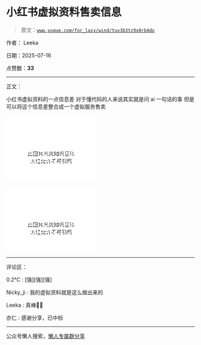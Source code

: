 # 小红书虚拟资料售卖信息

> 原文：[`www.yuque.com/for_lazy/wind/tuv3b3tz9x8rb4do`](https://www.yuque.com/for_lazy/wind/tuv3b3tz9x8rb4do)

作者： Leeka

日期：2025-07-16

点赞数：**33**

* * *

正文：

小红书虚拟资料的一点信息差 对于懂代码的人来说其实就是问 ai 一句话的事 但是可以将这个信息差整合成一个虚拟服务售卖

![](img/2d3bb400d590ea60654302c726a73270.png "None")

![](img/a94744fabea0a4d46e9d8867b18acb2f.png "None")

* * *

评论区：

0.2℃ : [强][强][强]

Nicky_ji : 我的虚拟资料就是这么做出来的

Leeka : 真棒👏🏻

亦仁 : 感谢分享，已中标

* * *

公众号懒人搜索，[懒人专属群分享](https://lazybook.fun/#/blog/group)